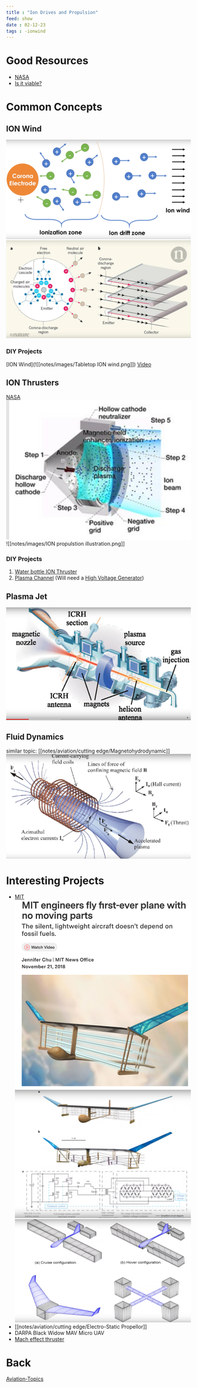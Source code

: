 ```yaml
---
title : "Ion Drives and Propulsion"
feed: show
date : 02-12-23
tags : -ionwind
---
```

# Good Resources
- [NASA](https://www.nasa.gov/centers/glenn/technology/Ion_Propulsion1.html) 
- [Is it viable?](https://www.youtube.com/watch?v=YaLEClKGnXc)

# Common Concepts
## ION Wind
 ![](notes/aviation/cutting%20edge/images/Ion%20Wind.png)
 ![](notes/aviation/cutting%20edge/images/Ion%20Wind%202.png)
 ### DIY Projects
 [ION Wind](![[notes/images/Tabletop ION wind.png]])
 [Video](https://www.youtube.com/watch?v=wbe_Ld3AGYI)
## ION Thrusters 

[NASA](https://www.youtube.com/watch?v=HcEc7dnRppw)
 ![](notes/images/NASA%20ION%20Thruster.png)
 ![[notes/images/ION propulstion illustration.png]]

 ### DIY Projects
 1. [Water bottle ION Thruster](https://www.youtube.com/watch?v=b5hCJv-lD_k) 
 2. [Plasma Channel](https://www.youtube.com/watch?v=nrEBoPYS4ns&t=28s)
 (Will need a [High Voltage Generator](notes/electrical/power/High%20Voltage%20Generator.md))
## Plasma Jet
 ![](notes/images/Plasma%20Jet.png)
## Fluid Dynamics
similar topic: [[notes/aviation/cutting edge/Magnetohydrodynamic]]
![](notes/images/Fluid%20Dynamics.png)

# Interesting Projects
- [MIT](https://news.mit.edu/2018/first-ionic-wind-plane-no-moving-parts-1121)
![](notes/aviation/cutting%20edge/images/ION%20Wind%20Plane%20MIT.png)
![](notes/aviation/cutting%20edge/images/ION%20Wind%20Plane%20MIT%202.png)
![](notes/aviation/cutting%20edge/images/ION%20Wind%20Plane%20MIT%203.png)
- [[notes/aviation/cutting edge/Electro-Static Propellor]]
- DARPA Black Widow MAV Micro UAV
- [Mach effect thruster](https://www.youtube.com/watch?v=0bp8fk5rosI)

# Back 
[Aviation-Topics](notes/aviation/Aviation-Topics.md)